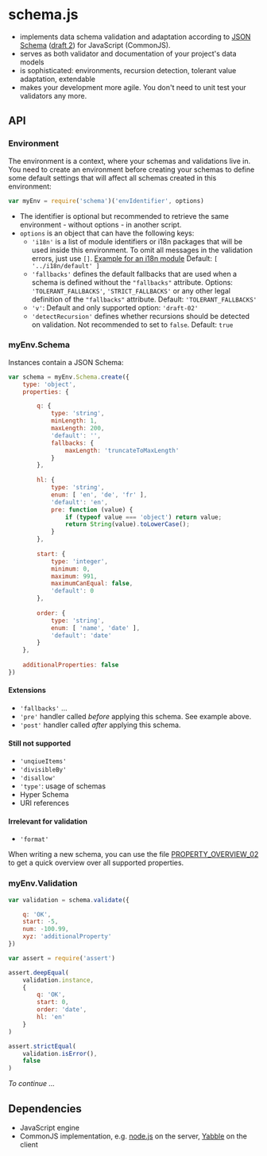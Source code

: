 # schema.js

* implements data schema validation and adaptation according to [JSON Schema](http://json-schema.org/) ([draft 2](http://tools.ietf.org/html/draft-zyp-json-schema-02)) for JavaScript (CommonJS).
* serves as both validator and documentation of your project's data models
* is sophisticated: environments, recursion detection, tolerant value adaptation, extendable
* makes your development more agile. You don't need to unit test your validators any more.

## API

### Environment

The environment is a context, where your schemas and validations live in. You need to create an environment before creating your schemas to define some default settings that will affect all schemas created in this environment:

```js
var myEnv = require('schema')('envIdentifier', options)
```

* The identifier is optional but recommended to retrieve the same environment - without options - in another script.
* `options` is an object that can have the following keys:
  * `'i18n'` is a list of module identifiers or i18n packages that will be used inside this environment. To omit all messages in the validation errors, just use `[]`. [Example for an i18n module](http://github.com/akidee/schema.js/blob/master/i18n/default.js)
Default: `[ '../i18n/default' ]`
  * `'fallbacks'` defines the default fallbacks that are used when a schema is defined without the `"fallbacks"` attribute. Options: `'TOLERANT_FALLBACKS'`, `'STRICT_FALLBACKS'` or any other legal definition of the `"fallbacks"` attribute. Default: `'TOLERANT_FALLBACKS'`
  * `'v'`: Default and only supported option: `'draft-02'`
  * `'detectRecursion'` defines whether recursions should be detected on validation. Not recommended to set to `false`. Default: `true`

### myEnv.Schema

Instances contain a JSON Schema:
	
```js
var schema = myEnv.Schema.create({
	type: 'object',
	properties: {

		q: {
			type: 'string',
			minLength: 1,
			maxLength: 200,
			'default': '',
			fallbacks: {
				maxLength: 'truncateToMaxLength'
			}
		},
		
		hl: {
			type: 'string',
			enum: [ 'en', 'de', 'fr' ],
			'default': 'en',
			pre: function (value) {
				if (typeof value === 'object') return value;
				return String(value).toLowerCase();
			}
		},
		
		start: {
			type: 'integer',
			minimum: 0,
			maximum: 991,
			maximumCanEqual: false,
			'default': 0
		},
		
		order: {
			type: 'string',
			enum: [ 'name', 'date' ],
			'default': 'date'
		}
	},
	
	additionalProperties: false
})
```

#### Extensions

* `'fallbacks'` ...
* `'pre'` handler called _before_ applying this schema. See example above.
* `'post'` handler called _after_ applying this schema.

#### Still not supported

* `'unqiueItems'`
* `'divisibleBy'`
* `'disallow'`
* `'type'`: usage of schemas
* Hyper Schema
* URI references

#### Irrelevant for validation

* `'format'`

When writing a new schema, you can use the file [PROPERTY_OVERVIEW_02](http://github.com/akidee/schema.js/blob/master/PROPERTY_OVERVIEW_02) to get a quick overview over all supported properties.

### myEnv.Validation

```js
var validation = schema.validate({

	q: 'OK',
	start: -5,
	num: -100.99,
	xyz: 'additionalProperty'
})

var assert = require('assert')

assert.deepEqual(
	validation.instance,
	{
		q: 'OK',
		start: 0,
		order: 'date',
		hl: 'en'
	}
)

assert.strictEqual(
	validation.isError(),
	false
)
```

_To continue ..._

## Dependencies

* JavaScript engine
* CommonJS implementation, e.g. [node.js](http://nodejs.org/) on the server, [Yabble](http://github.com/akidee/yabble) on the client
